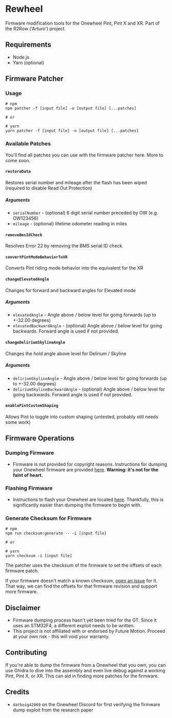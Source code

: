 # Rewheel

Firmware modification tools for the Onewheel Pint, Pint X and XR. Part of the R2Row ('Arturo') project.

## Requirements

- Node.js
- Yarn (optional)

## Firmware Patcher

### Usage

```
# npm
npm patcher -f [input file] -o [output file] [...patches]

# or

# yarn
yarn patcher -f [input file] -o [output file] [...patches]

```

### Available Patches

You'll find all patches you can use with the firmware patcher here. More to come soon.

#### `restoreData`

Restores serial number and mileage after the flash has been wiped (required to disable Read Out Protection)

##### Arguments

- `serialNumber` - (optional) 6 digit serial number preceded by OW (e.g. OW123456)
- `mileage` - (optional) lifetime odometer reading in miles

#### `removeBmsIdCheck`

Resolves Error 22 by removing the BMS serial ID check.

#### `convertPintModeBehaviorToXR`

Converts Pint riding mode behavior into the equivalent for the XR

#### `changeElevatedAngle`

Changes for forward and backward angles for Elevated mode

##### Arguments

- `elevatedAngle` - Angle above / below level for going forwards (up to +-32.00 degrees)
- `elevatedBackwardAngle` - (optional) Angle above / below level for going backwards. Forward angle is used if not provided.

#### `changeDeliriumSkylineAngle`

Changes the hold angle above level for Delirium / Skyline

##### Arguments

- `deliriumSkylineAngle` - Angle above / below level for going forwards (up to +-32.00 degrees)
- `deliriumSkylineBackwardAngle` - (optional) Angle above / below level for going backwards. Forward angle is used if not provided.

#### `enablePintCustomShaping`

Allows Pint to toggle into custom shaping (untested, probably still needs some work)

## Firmware Operations

### Dumping Firmware

- Firmware is not provided for copyright reasons. Instructions for dumping your Onewheel firmware are provided [here](docs/DumpFirmware.md). **Warning: it's not for the faint of heart.**

### Flashing Firmware

- Instructions to flash your Onewheel are located [here](docs/FlashFirmware.md). Thankfully, this is significantly easier than dumping the firmware to begin with.

### Generate Checksum for Firmware

```
# npm
npm run checksum:generate -- -i [input file]

# or

# yarn
yarn checksum -i [input file]
```

The patcher uses the checksum of the firmware to set the offsets of each firmware patch.

If your firmware doesn't match a known checksum, [open an issue](https://github.com/outlandnish/rewheel/issues/new?assignees=&labels=new-firmware-revision&template=support-new-firmware-revision.md&title=Add+support+for+firmware+%3Crevision%3E) for it. That way, we can find the offsets for that firmware revision and support more firmware.

## Disclaimer

- Firmware dumping process hasn't yet been tried for the GT. Since it uses an STM32F4, a different exploit needs to be written.
- This project is not affiliated with or endorsed by Future Motion. Proceed at your own risk - this will void your warranty.

## Contributing

If you're able to dump the firmware from a Onewheel that you own, you can use Ghidra to dive into the assembly and even live debug against a working Pint, Pint X, or XR. This can aid in finding more patches for the firmware.

## Credits

- `datboig42069` on the Onewheel Discord for first verifying the firmware dump exploit from the research paper
